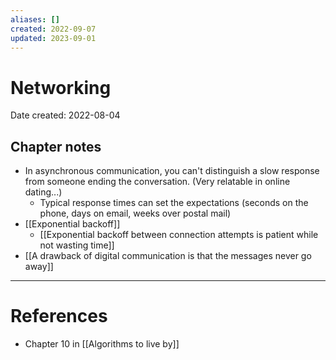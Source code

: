 ```yaml
---
aliases: []
created: 2022-09-07
updated: 2023-09-01
---
```


# Networking
Date created: 2022-08-04


## Chapter notes
- In asynchronous communication, you can't distinguish a slow response from someone ending the conversation. (Very relatable in online dating...)
	- Typical response times can set the expectations (seconds on the phone, days on email, weeks over postal mail)
- [[Exponential backoff]]
	- [[Exponential backoff between connection attempts is patient while not wasting time]]
- [[A drawback of digital communication is that the messages never go away]]

---
# References
* Chapter 10 in [[Algorithms to live by]]